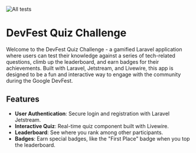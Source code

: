 ![All tests](https://github.com/mirchaemanuel/devfest-quiz/actions/workflows/tests.yml/badge.svg)

# DevFest Quiz Challenge

Welcome to the DevFest Quiz Challenge - a gamified Laravel application where users can test their knowledge against a 
series of tech-related questions, climb up the leaderboard, and earn badges for their achievements. Built with Laravel, 
Jetstream, and Livewire, this app is designed to be a fun and interactive way to engage with the community during the 
Google DevFest.

## Features

- **User Authentication**: Secure login and registration with Laravel Jetstream.
- **Interactive Quiz**: Real-time quiz component built with Livewire.
- **Leaderboard**: See where you rank among other participants.
- **Badges**: Earn special badges, like the "First Place" badge when you top the leaderboard.
